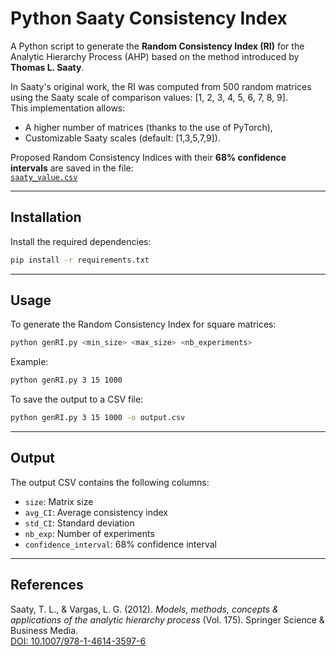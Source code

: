 # Python Saaty Consistency Index

A Python script to generate the **Random Consistency Index (RI)** for the Analytic Hierarchy Process (AHP) based on the method introduced by **Thomas L. Saaty**.

In Saaty's original work, the RI was computed from 500 random matrices using the Saaty scale of comparison values: [1, 2, 3, 4, 5, 6, 7, 8, 9].  
This implementation allows:
- A higher number of matrices (thanks to the use of PyTorch),
- Customizable Saaty scales (default: [1,3,5,7,9]).

Proposed Random Consistency Indices with their **68% confidence intervals** are saved in the file:  
[`saaty_value.csv`](saaty_value.csv)

---

## Installation

Install the required dependencies:

```bash
pip install -r requirements.txt
```

---

## Usage

To generate the Random Consistency Index for square matrices:

```bash
python genRI.py <min_size> <max_size> <nb_experiments>
```

Example:

```bash
python genRI.py 3 15 1000
```

To save the output to a CSV file:

```bash
python genRI.py 3 15 1000 -o output.csv
```

---

## Output

The output CSV contains the following columns:

- `size`: Matrix size
- `avg_CI`: Average consistency index
- `std_CI`: Standard deviation
- `nb_exp`: Number of experiments
- `confidence_interval`: 68% confidence interval

---

## References

Saaty, T. L., & Vargas, L. G. (2012). *Models, methods, concepts & applications of the analytic hierarchy process* (Vol. 175). Springer Science & Business Media.  
[DOI: 10.1007/978-1-4614-3597-6](https://doi.org/10.1007/978-1-4614-3597-6)

